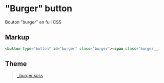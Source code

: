 # "Burger" button

Bouton "burger" en full CSS


## Markup

```html
<button type="button" id="burger" class="burger"><span class="burger__icon"></span> <span class="burger__text">Menu <span class="burger__hidden-text">(ouvrir)</span></span></button>
```

## Theme

> [_burger.scss](_burger.scss)
